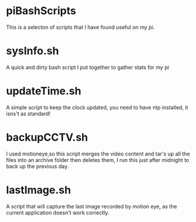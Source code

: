 # piBashScripts
This is a selecton of scripts that I have found useful on my pi.

# sysInfo.sh
A quick and dirty bash script I put together to gather stats for my pi

# updateTime.sh
A simple script to keep the clock updated, you need to have ntp installed, it isns't as standard!

# backupCCTV.sh
I used motioneye,so this script merges the video content and tar's up all the files into an archive folder then deletes them, I run this just after midnight to back up the previous day.

# lastImage.sh
A script that will capture the last image recorded by motion eye, as the current application doesn't work correctly.
